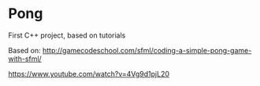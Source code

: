 # Pong
First C++ project, based on tutorials


Based on: http://gamecodeschool.com/sfml/coding-a-simple-pong-game-with-sfml/

https://www.youtube.com/watch?v=4Vg9d1pjL20
